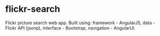 flickr-search
=============
Flickr picture search web app.
Built using:
framework - AngularJS,
data - Flickr API (jsonp),
interface - Bootstrap,
navigation - AngularUI.
